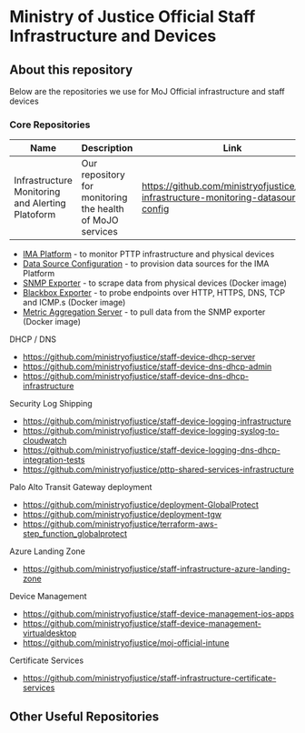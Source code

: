 # Ministry of Justice Official Staff Infrastructure and Devices

## About this repository
Below are the repositories we use for MoJ Official infrastructure and staff devices
### Core Repositories
| Name                   | Description                                                                  | Link                                                        |
|------------------------|------------------------------------------------------------------------------|-------------------------------------------------------------|
Infrastructure Monitoring and Alerting Platoform | Our repository for monitoring the health of MoJO services| https://github.com/ministryofjustice/staff-infrastructure-monitoring-datasource-config |

- [IMA Platform](https://github.com/ministryofjustice/staff-infrastructure-monitoring) - to monitor PTTP infrastructure and physical devices
- [Data Source Configuration](https://github.com/ministryofjustice/staff-infrastructure-monitoring-datasource-config) - to provision data sources for the IMA Platform
- [SNMP Exporter](https://github.com/ministryofjustice/staff-infrastructure-monitoring-snmpexporter) - to scrape data from physical devices (Docker image)
- [Blackbox Exporter](https://github.com/ministryofjustice/staff-infrastructure-monitoring-blackbox-exporter) - to probe endpoints over HTTP, HTTPS, DNS, TCP and ICMP.s (Docker image)
- [Metric Aggregation Server](https://github.com/ministryofjustice/staff-infrastructure-metric-aggregation-server) - to pull data from the SNMP exporter (Docker image)

DHCP / DNS
- https://github.com/ministryofjustice/staff-device-dhcp-server
- https://github.com/ministryofjustice/staff-device-dns-dhcp-admin
- https://github.com/ministryofjustice/staff-device-dns-dhcp-infrastructure


Security Log Shipping
- https://github.com/ministryofjustice/staff-device-logging-infrastructure
- https://github.com/ministryofjustice/staff-device-logging-syslog-to-cloudwatch
- https://github.com/ministryofjustice/staff-device-logging-dns-dhcp-integration-tests
- https://github.com/ministryofjustice/pttp-shared-services-infrastructure

Palo Alto Transit Gateway deployment
- https://github.com/ministryofjustice/deployment-GlobalProtect
- https://github.com/ministryofjustice/deployment-tgw
- https://github.com/ministryofjustice/terraform-aws-step_function_globalprotect


Azure Landing Zone
- https://github.com/ministryofjustice/staff-infrastructure-azure-landing-zone

Device Management
- https://github.com/ministryofjustice/staff-device-management-ios-apps
- https://github.com/ministryofjustice/staff-device-management-virtualdesktop
- https://github.com/ministryofjustice/moj-official-intune

Certificate Services 
- https://github.com/ministryofjustice/staff-infrastructure-certificate-services

## Other Useful Repositories
